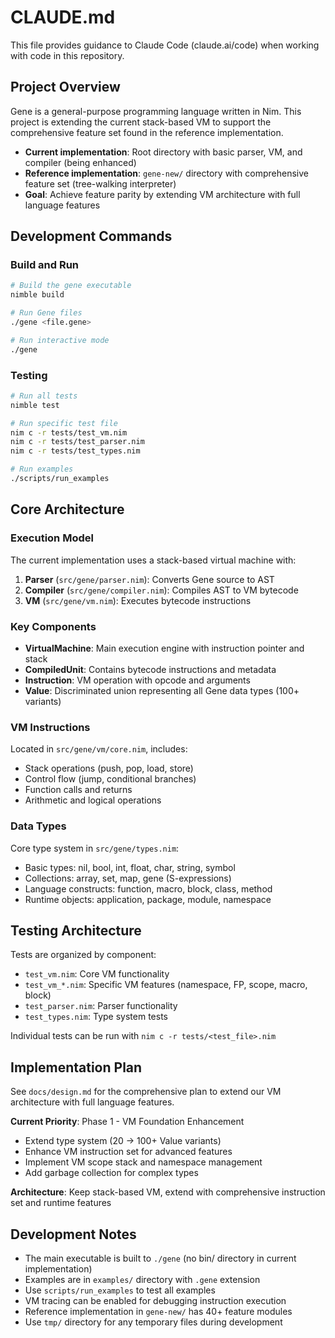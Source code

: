# CLAUDE.md

This file provides guidance to Claude Code (claude.ai/code) when working with code in this repository.

## Project Overview

Gene is a general-purpose programming language written in Nim. This project is extending the current stack-based VM to support the comprehensive feature set found in the reference implementation.

- **Current implementation**: Root directory with basic parser, VM, and compiler (being enhanced)
- **Reference implementation**: `gene-new/` directory with comprehensive feature set (tree-walking interpreter)
- **Goal**: Achieve feature parity by extending VM architecture with full language features

## Development Commands

### Build and Run
```bash
# Build the gene executable
nimble build

# Run Gene files
./gene <file.gene>

# Run interactive mode
./gene
```

### Testing
```bash
# Run all tests
nimble test

# Run specific test file
nim c -r tests/test_vm.nim
nim c -r tests/test_parser.nim
nim c -r tests/test_types.nim

# Run examples
./scripts/run_examples
```

## Core Architecture

### Execution Model
The current implementation uses a stack-based virtual machine with:
1. **Parser** (`src/gene/parser.nim`): Converts Gene source to AST
2. **Compiler** (`src/gene/compiler.nim`): Compiles AST to VM bytecode
3. **VM** (`src/gene/vm.nim`): Executes bytecode instructions

### Key Components
- **VirtualMachine**: Main execution engine with instruction pointer and stack
- **CompiledUnit**: Contains bytecode instructions and metadata
- **Instruction**: VM operation with opcode and arguments
- **Value**: Discriminated union representing all Gene data types (100+ variants)

### VM Instructions
Located in `src/gene/vm/core.nim`, includes:
- Stack operations (push, pop, load, store)
- Control flow (jump, conditional branches)
- Function calls and returns
- Arithmetic and logical operations

### Data Types
Core type system in `src/gene/types.nim`:
- Basic types: nil, bool, int, float, char, string, symbol
- Collections: array, set, map, gene (S-expressions)
- Language constructs: function, macro, block, class, method
- Runtime objects: application, package, module, namespace

## Testing Architecture

Tests are organized by component:
- `test_vm.nim`: Core VM functionality
- `test_vm_*.nim`: Specific VM features (namespace, FP, scope, macro, block)
- `test_parser.nim`: Parser functionality
- `test_types.nim`: Type system tests

Individual tests can be run with `nim c -r tests/<test_file>.nim`

## Implementation Plan

See `docs/design.md` for the comprehensive plan to extend our VM architecture with full language features.

**Current Priority**: Phase 1 - VM Foundation Enhancement
- Extend type system (20 → 100+ Value variants)
- Enhance VM instruction set for advanced features
- Implement VM scope stack and namespace management
- Add garbage collection for complex types

**Architecture**: Keep stack-based VM, extend with comprehensive instruction set and runtime features

## Development Notes

- The main executable is built to `./gene` (no bin/ directory in current implementation)
- Examples are in `examples/` directory with `.gene` extension
- Use `scripts/run_examples` to test all examples
- VM tracing can be enabled for debugging instruction execution
- Reference implementation in `gene-new/` has 40+ feature modules
- Use `tmp/` directory for any temporary files during development
